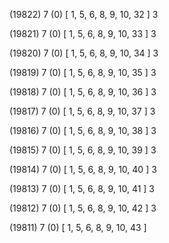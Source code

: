 (19822) 7 (0) [ 1, 5, 6, 8, 9, 10, 32 ] 3 


(19821) 7 (0) [ 1, 5, 6, 8, 9, 10, 33 ] 3 


(19820) 7 (0) [ 1, 5, 6, 8, 9, 10, 34 ] 3 


(19819) 7 (0) [ 1, 5, 6, 8, 9, 10, 35 ] 3 


(19818) 7 (0) [ 1, 5, 6, 8, 9, 10, 36 ] 3 


(19817) 7 (0) [ 1, 5, 6, 8, 9, 10, 37 ] 3 


(19816) 7 (0) [ 1, 5, 6, 8, 9, 10, 38 ] 3 


(19815) 7 (0) [ 1, 5, 6, 8, 9, 10, 39 ] 3 


(19814) 7 (0) [ 1, 5, 6, 8, 9, 10, 40 ] 3 


(19813) 7 (0) [ 1, 5, 6, 8, 9, 10, 41 ] 3 


(19812) 7 (0) [ 1, 5, 6, 8, 9, 10, 42 ] 3 


(19811) 7 (0) [ 1, 5, 6, 8, 9, 10, 43 ]  

